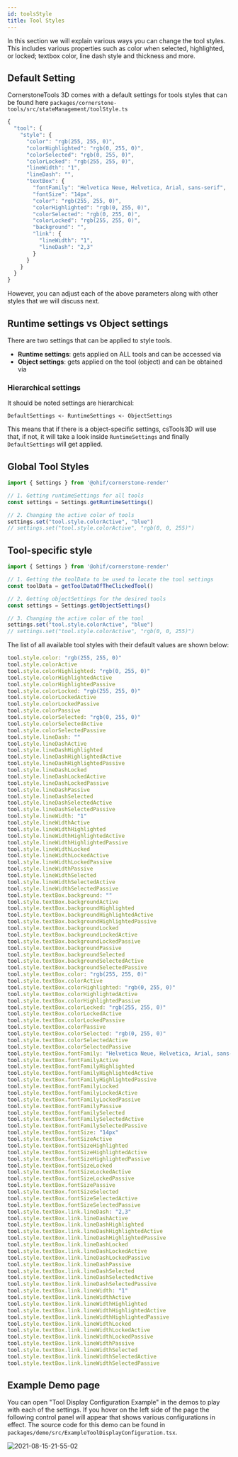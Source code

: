 ```yaml
---
id: toolsStyle
title: Tool Styles
---
```


In this section we will explain various ways you can change the tool styles. This
includes various properties such as color when selected, highlighted, or locked;
textbox color, line dash style and thickness and more.

## Default Setting
CornerstoneTools 3D comes with a default settings for tools styles that can be found here `packages/cornerstone-tools/src/stateManagement/toolStyle.ts`

```js
{
  "tool": {
    "style": {
      "color": "rgb(255, 255, 0)",
      "colorHighlighted": "rgb(0, 255, 0)",
      "colorSelected": "rgb(0, 255, 0)",
      "colorLocked": "rgb(255, 255, 0)",
      "lineWidth": "1",
      "lineDash": "",
      "textBox": {
        "fontFamily": "Helvetica Neue, Helvetica, Arial, sans-serif",
        "fontSize": "14px",
        "color": "rgb(255, 255, 0)",
        "colorHighlighted": "rgb(0, 255, 0)",
        "colorSelected": "rgb(0, 255, 0)",
        "colorLocked": "rgb(255, 255, 0)",
        "background": "",
        "link": {
          "lineWidth": "1",
          "lineDash": "2,3"
        }
      }
    }
  }
}
```

However, you can adjust each of the above parameters along with other styles that we will discuss next.

## Runtime settings vs Object settings
There are two settings that can be applied to style tools.

- **Runtime settings**: gets applied on ALL tools and can be accessed via
- **Object settings**: gets applied on the tool (object) and can be obtained via


### Hierarchical settings
It should be noted settings are hierarchical:

`DefaultSettings <- RuntimeSettings <- ObjectSettings`

This means that if there is a object-specific settings, csTools3D
will use that, if not, it will take a look inside `RuntimeSettings` and finally `DefaultSettings` will get applied.


## Global Tool Styles

```js
import { Settings } from '@ohif/cornerstone-render'

// 1. Getting runtimeSettings for all tools
const settings = Settings.getRuntimeSettings()

// 2. Changing the active color of tools
settings.set("tool.style.colorActive", "blue")
// settings.set("tool.style.colorActive", "rgb(0, 0, 255)")
```

## Tool-specific style

```js
import { Settings } from '@ohif/cornerstone-render'

// 1. Getting the toolData to be used to locate the tool settings
const toolData = getToolDataOfTheClickedTool()

// 2. Getting objectSettings for the desired tools
const settings = Settings.getObjectSettings()

// 3. Changing the active color of the tool
settings.set("tool.style.colorActive", "blue")
// settings.set("tool.style.colorActive", "rgb(0, 0, 255)")
```


The list of all available tool styles with their default values are shown below:

```js
tool.style.color: "rgb(255, 255, 0)"
tool.style.colorActive
tool.style.colorHighlighted: "rgb(0, 255, 0)"
tool.style.colorHighlightedActive
tool.style.colorHighlightedPassive
tool.style.colorLocked: "rgb(255, 255, 0)"
tool.style.colorLockedActive
tool.style.colorLockedPassive
tool.style.colorPassive
tool.style.colorSelected: "rgb(0, 255, 0)"
tool.style.colorSelectedActive
tool.style.colorSelectedPassive
tool.style.lineDash: ""
tool.style.lineDashActive
tool.style.lineDashHighlighted
tool.style.lineDashHighlightedActive
tool.style.lineDashHighlightedPassive
tool.style.lineDashLocked
tool.style.lineDashLockedActive
tool.style.lineDashLockedPassive
tool.style.lineDashPassive
tool.style.lineDashSelected
tool.style.lineDashSelectedActive
tool.style.lineDashSelectedPassive
tool.style.lineWidth: "1"
tool.style.lineWidthActive
tool.style.lineWidthHighlighted
tool.style.lineWidthHighlightedActive
tool.style.lineWidthHighlightedPassive
tool.style.lineWidthLocked
tool.style.lineWidthLockedActive
tool.style.lineWidthLockedPassive
tool.style.lineWidthPassive
tool.style.lineWidthSelected
tool.style.lineWidthSelectedActive
tool.style.lineWidthSelectedPassive
tool.style.textBox.background: ""
tool.style.textBox.backgroundActive
tool.style.textBox.backgroundHighlighted
tool.style.textBox.backgroundHighlightedActive
tool.style.textBox.backgroundHighlightedPassive
tool.style.textBox.backgroundLocked
tool.style.textBox.backgroundLockedActive
tool.style.textBox.backgroundLockedPassive
tool.style.textBox.backgroundPassive
tool.style.textBox.backgroundSelected
tool.style.textBox.backgroundSelectedActive
tool.style.textBox.backgroundSelectedPassive
tool.style.textBox.color: "rgb(255, 255, 0)"
tool.style.textBox.colorActive
tool.style.textBox.colorHighlighted: "rgb(0, 255, 0)"
tool.style.textBox.colorHighlightedActive
tool.style.textBox.colorHighlightedPassive
tool.style.textBox.colorLocked: "rgb(255, 255, 0)"
tool.style.textBox.colorLockedActive
tool.style.textBox.colorLockedPassive
tool.style.textBox.colorPassive
tool.style.textBox.colorSelected: "rgb(0, 255, 0)"
tool.style.textBox.colorSelectedActive
tool.style.textBox.colorSelectedPassive
tool.style.textBox.fontFamily: "Helvetica Neue, Helvetica, Arial, sans-serif"
tool.style.textBox.fontFamilyActive
tool.style.textBox.fontFamilyHighlighted
tool.style.textBox.fontFamilyHighlightedActive
tool.style.textBox.fontFamilyHighlightedPassive
tool.style.textBox.fontFamilyLocked
tool.style.textBox.fontFamilyLockedActive
tool.style.textBox.fontFamilyLockedPassive
tool.style.textBox.fontFamilyPassive
tool.style.textBox.fontFamilySelected
tool.style.textBox.fontFamilySelectedActive
tool.style.textBox.fontFamilySelectedPassive
tool.style.textBox.fontSize: "14px"
tool.style.textBox.fontSizeActive
tool.style.textBox.fontSizeHighlighted
tool.style.textBox.fontSizeHighlightedActive
tool.style.textBox.fontSizeHighlightedPassive
tool.style.textBox.fontSizeLocked
tool.style.textBox.fontSizeLockedActive
tool.style.textBox.fontSizeLockedPassive
tool.style.textBox.fontSizePassive
tool.style.textBox.fontSizeSelected
tool.style.textBox.fontSizeSelectedActive
tool.style.textBox.fontSizeSelectedPassive
tool.style.textBox.link.lineDash: "2,3"
tool.style.textBox.link.lineDashActive
tool.style.textBox.link.lineDashHighlighted
tool.style.textBox.link.lineDashHighlightedActive
tool.style.textBox.link.lineDashHighlightedPassive
tool.style.textBox.link.lineDashLocked
tool.style.textBox.link.lineDashLockedActive
tool.style.textBox.link.lineDashLockedPassive
tool.style.textBox.link.lineDashPassive
tool.style.textBox.link.lineDashSelected
tool.style.textBox.link.lineDashSelectedActive
tool.style.textBox.link.lineDashSelectedPassive
tool.style.textBox.link.lineWidth: "1"
tool.style.textBox.link.lineWidthActive
tool.style.textBox.link.lineWidthHighlighted
tool.style.textBox.link.lineWidthHighlightedActive
tool.style.textBox.link.lineWidthHighlightedPassive
tool.style.textBox.link.lineWidthLocked
tool.style.textBox.link.lineWidthLockedActive
tool.style.textBox.link.lineWidthLockedPassive
tool.style.textBox.link.lineWidthPassive
tool.style.textBox.link.lineWidthSelected
tool.style.textBox.link.lineWidthSelectedActive
tool.style.textBox.link.lineWidthSelectedPassive
```


## Example Demo page
You can open "Tool Display Configuration Example" in the demos to play with each of the settings.
If you hover on the left side of the page the following control panel will appear that
shows various configurations in effect. The source code for this demo
can be found in `packages/demo/src/ExampleToolDisplayConfiguration.tsx`.

![2021-08-15-21-55-02](../../assets/toolStyles.png)
